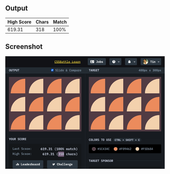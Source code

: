 ## Output

| High Score | Chars | Match |
| ---------- | ----- | ----- |
| 619.31     | 318   | 100%  |

## Screenshot

![18-matrix](screenshot.png)
